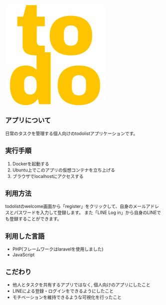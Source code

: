 <img class="block h-10 w-auto fill-current" src="public/images/logo.png">


## アプリについて

日常のタスクを管理する個人向けのtodolistアプリケーションです。

## 実行手順

1. Dockerを起動する
2. Ubuntu上でこのアプリの仮想コンテナを立ち上げる
3. ブラウザでlocalhostにアクセスする

## 利用方法

todolistのwelcome画面から「register」をクリックして、自身のメールアドレスとパスワードを入力して登録します。
また「LINE Log in」から自身のLINEでも登録することができます。

## 利用した言語

- PHP(フレームワークはlaravelを使用しました)
- JavaScript

## こだわり

- 他人とタスクを共有するアプリではなく, 個人向けのアプリにしたこと
- LINEによる登録・ログインをできるようにしたこと
- モチベーションを維持できるような可視化を行ったこと